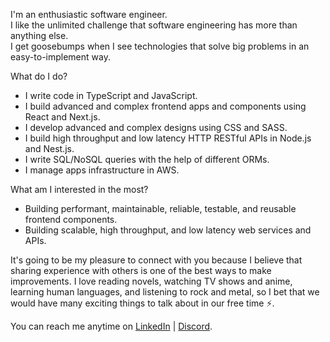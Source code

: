 I'm an enthusiastic software engineer. <br />
I like the unlimited challenge that software engineering has more than anything else. <br />
I get goosebumps when I see technologies that solve big problems in an easy-to-implement way. <br />

What do I do?
* I write code in TypeScript and JavaScript.
* I build advanced and complex frontend apps and components using React and Next.js.
* I develop advanced and complex designs using CSS and SASS.
* I build high throughput and low latency HTTP RESTful APIs in Node.js and Nest.js.
* I write SQL/NoSQL queries with the help of different ORMs.
* I manage apps infrastructure in AWS. <br />

What am I interested in the most?
* Building performant, maintainable, reliable, testable, and reusable frontend components.
* Building scalable, high throughput, and low latency web services and APIs. <br />

It's going to be my pleasure to connect with you because I believe that sharing experience with others is one of the best ways to make improvements. I love reading novels, watching TV shows and anime, learning human languages, and listening to rock and metal, so I bet that we would have many exciting things to talk about in our free time ⚡️.

You can reach me anytime on [LinkedIn](https://www.linkedin.com/in/mohammad-saadeh-993993a8/) | [Discord](https://www.discordapp.com/users/mohdasaadeh).

<!---
mohdasaadeh/mohdasaadeh is a ✨ special ✨ repository because its `README.md` (this file) appears on your GitHub profile.
You can click the Preview link to take a look at your changes.
--->
